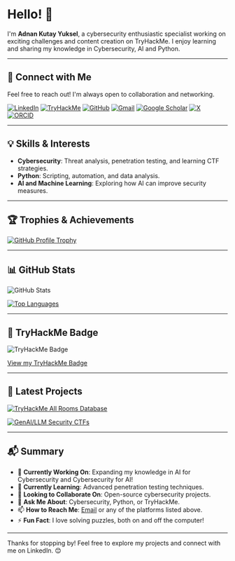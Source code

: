 # Hello! 👋

I'm **Adnan Kutay Yuksel**, a cybersecurity enthusiastic specialist working on exciting challenges and content creation on TryHackMe. I enjoy learning and sharing my knowledge in Cybersecurity, AI and Python.

---

## 📌 Connect with Me
Feel free to reach out! I'm always open to collaboration and networking.

[![LinkedIn](https://img.shields.io/badge/-LinkedIn-blue?style=flat-square&logo=linkedin&logoColor=white)](https://linkedin.com/in/adnan-kutay-yuksel)
[![TryHackMe](https://img.shields.io/badge/-TryHackMe-red?style=flat-square&logo=tryhackme&logoColor=white)](https://tryhackme.com/r/p/akyuksel)
[![GitHub](https://img.shields.io/badge/-GitHub-black?style=flat-square&logo=github&logoColor=white)](https://github.com/adnan-kutay-yuksel)
[![Gmail](https://img.shields.io/badge/-Email-D14836?style=flat-square&logo=gmail&logoColor=white)](mailto:a.k.yuksel@hotmail.com)
[![Google Scholar](https://img.shields.io/badge/-Google%20Scholar-lightgrey?style=flat-square&logo=googlescholar&logoColor=white)](https://scholar.google.com/citations?user=9nvHrlsAAAAJ&hl=en)
[![X](https://img.shields.io/badge/-X-1DA1F2?style=flat-square&logo=x&logoColor=white)](https://x.com/) <!-- TO BE EDITED -->
[![ORCID](https://img.shields.io/badge/-ORCID-A6CE39?style=flat-square&logo=orcid&logoColor=white)](https://orcid.org/0000-0003-4057-3957) <!-- TO BE EDITED -->

---

## 💡 Skills & Interests
- **Cybersecurity**: Threat analysis, penetration testing, and learning CTF strategies.
- **Python**: Scripting, automation, and data analysis.
- **AI and Machine Learning**: Exploring how AI can improve security measures.

---

## 🏆 Trophies & Achievements
[![GitHub Profile Trophy](https://github-profile-trophy.vercel.app/?username=adnan-kutay-yuksel&theme=matrix&row=3&column=3)](https://github.com/ryo-ma/github-profile-trophy)

---

## 📊 GitHub Stats
![GitHub Stats](https://github-readme-stats.vercel.app/api?username=adnan-kutay-yuksel&show_icons=true&theme=merko)

[![Top Languages](https://github-readme-stats.vercel.app/api/top-langs/?username=adnan-kutay-yuksel&layout=compact&theme=merko)](https://github.com/anuraghazra/github-readme-stats)

--- 

## 🥇 TryHackMe Badge
![TryHackMe Badge](https://tryhackme-badges.s3.amazonaws.com/akyuksel.png)

[View my TryHackMe Badge](https://tryhackme.com/p/akyuksel)

---

## 🚀 Latest Projects
[![TryHackMe All Rooms Database](https://github-readme-stats.vercel.app/api/pin/?username=adnan-kutay-yuksel&repo=tryhackme-all-rooms-database&theme=merko)](https://github.com/adnan-kutay-yuksel/tryhackme-all-rooms-database/blob/0V0.0branch/README.md)

[![GenAI/LLM Security CTFs](https://github-readme-stats.vercel.app/api/pin/?username=adnan-kutay-yuksel&repo=GenAI-LLM-Security-CTFs&theme=merko)]([https://github.com/adnan-kutay-yuksel/tryhackme-all-rooms-database/blob/0V0.0branch/README.md](https://github.com/adnan-kutay-yuksel/GenAI-LLM-Security-CTFs))






---

## 📬 Summary
- 🔭 **Currently Working On**: Expanding my knowledge in AI for Cybersecurity and Cybersecurity for AI!
- 🌱 **Currently Learning**: Advanced penetration testing techniques.
- 👯 **Looking to Collaborate On**: Open-source cybersecurity projects.
- 💬 **Ask Me About**: Cybersecurity, Python, or TryHackMe.
- 📫 **How to Reach Me**: [Email](mailto:adnan.kutay.yuksel@gmail.com) or any of the platforms listed above.
- ⚡ **Fun Fact**: I love solving puzzles, both on and off the computer!

---

Thanks for stopping by! Feel free to explore my projects and connect with me on LinkedIn. 😊
